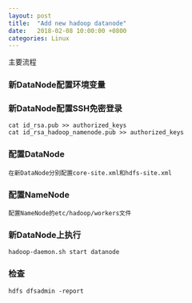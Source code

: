 ```yaml
---
layout: post
title:  "Add new hadoop datanode"
date:   2018-02-08 10:00:00 +0800
categories: Linux
---
```


主要流程
### 新DataNode配置环境变量

### 新DataNode配置SSH免密登录

```shell
cat id_rsa.pub >> authorized_keys
cat id_rsa_hadoop_namenode.pub >> authorized_keys
```

### 配置DataNode

```shell
在新DataNode分别配置core-site.xml和hdfs-site.xml
```

### 配置NameNode

```shell
配置NameNode的etc/hadoop/workers文件
```

### 新DataNode上执行

```shell
hadoop-daemon.sh start datanode
```

### 检查 

```shell
hdfs dfsadmin -report
```
